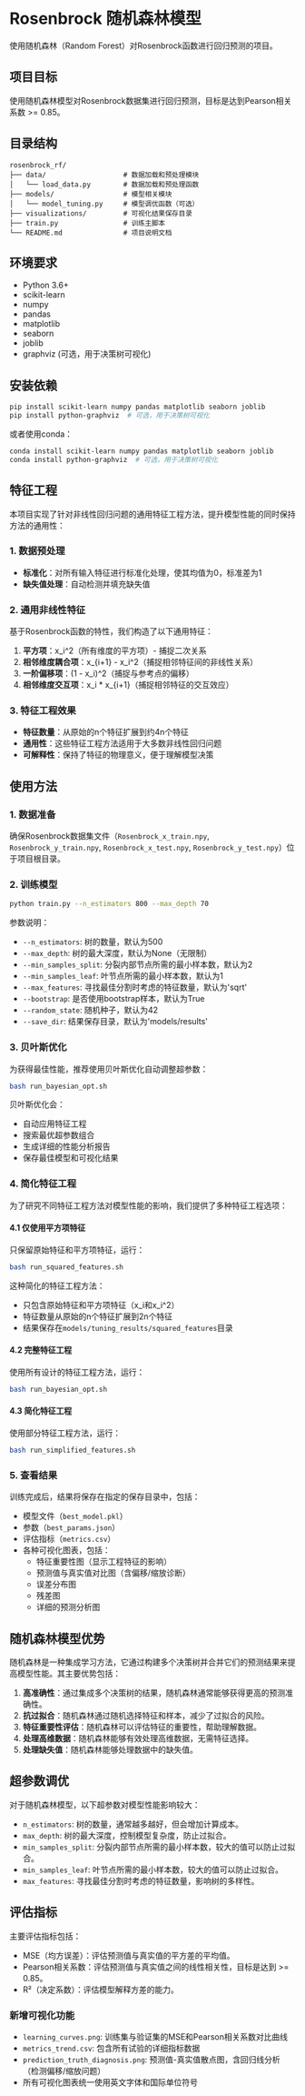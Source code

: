 # Rosenbrock 随机森林模型

使用随机森林（Random Forest）对Rosenbrock函数进行回归预测的项目。

## 项目目标

使用随机森林模型对Rosenbrock数据集进行回归预测，目标是达到Pearson相关系数 >= 0.85。

## 目录结构

```
rosenbrock_rf/
├── data/                   # 数据加载和预处理模块
│   └── load_data.py        # 数据加载和预处理函数
├── models/                 # 模型相关模块
│   └── model_tuning.py     # 模型调优函数（可选）
├── visualizations/         # 可视化结果保存目录
├── train.py                # 训练主脚本
└── README.md               # 项目说明文档
```

## 环境要求

- Python 3.6+
- scikit-learn
- numpy
- pandas
- matplotlib
- seaborn
- joblib
- graphviz (可选，用于决策树可视化)

## 安装依赖

```bash
pip install scikit-learn numpy pandas matplotlib seaborn joblib
pip install python-graphviz  # 可选，用于决策树可视化
```

或者使用conda：

```bash
conda install scikit-learn numpy pandas matplotlib seaborn joblib
conda install python-graphviz  # 可选，用于决策树可视化
```

## 特征工程

本项目实现了针对非线性回归问题的通用特征工程方法，提升模型性能的同时保持方法的通用性：

### 1. 数据预处理
- **标准化**：对所有输入特征进行标准化处理，使其均值为0，标准差为1
- **缺失值处理**：自动检测并填充缺失值

### 2. 通用非线性特征
基于Rosenbrock函数的特性，我们构造了以下通用特征：

1. **平方项**：x_i^2（所有维度的平方项）- 捕捉二次关系
2. **相邻维度耦合项**：x_{i+1} - x_i^2（捕捉相邻特征间的非线性关系）
3. **一阶偏移项**：(1 - x_i)^2（捕捉与参考点的偏移）
4. **相邻维度交互项**：x_i * x_{i+1}（捕捉相邻特征的交互效应）

### 3. 特征工程效果
- **特征数量**：从原始的n个特征扩展到约4n个特征
- **通用性**：这些特征工程方法适用于大多数非线性回归问题
- **可解释性**：保持了特征的物理意义，便于理解模型决策

## 使用方法

### 1. 数据准备

确保Rosenbrock数据集文件（`Rosenbrock_x_train.npy`, `Rosenbrock_y_train.npy`, `Rosenbrock_x_test.npy`, `Rosenbrock_y_test.npy`）位于项目根目录。

### 2. 训练模型

```bash
python train.py --n_estimators 800 --max_depth 70
```

参数说明：
- `--n_estimators`: 树的数量，默认为500
- `--max_depth`: 树的最大深度，默认为None（无限制）
- `--min_samples_split`: 分裂内部节点所需的最小样本数，默认为2
- `--min_samples_leaf`: 叶节点所需的最小样本数，默认为1
- `--max_features`: 寻找最佳分割时考虑的特征数量，默认为'sqrt'
- `--bootstrap`: 是否使用bootstrap样本，默认为True
- `--random_state`: 随机种子，默认为42
- `--save_dir`: 结果保存目录，默认为'models/results'

### 3. 贝叶斯优化

为获得最佳性能，推荐使用贝叶斯优化自动调整超参数：

```bash
bash run_bayesian_opt.sh
```

贝叶斯优化会：
- 自动应用特征工程
- 搜索最优超参数组合
- 生成详细的性能分析报告
- 保存最佳模型和可视化结果

### 4. 简化特征工程

为了研究不同特征工程方法对模型性能的影响，我们提供了多种特征工程选项：

#### 4.1 仅使用平方项特征

只保留原始特征和平方项特征，运行：

```bash
bash run_squared_features.sh
```

这种简化的特征工程方法：
- 只包含原始特征和平方项特征（x_i和x_i^2）
- 特征数量从原始的n个特征扩展到2n个特征
- 结果保存在`models/tuning_results/squared_features`目录

#### 4.2 完整特征工程

使用所有设计的特征工程方法，运行：

```bash
bash run_bayesian_opt.sh
```

#### 4.3 简化特征工程

使用部分特征工程方法，运行：

```bash
bash run_simplified_features.sh
```

### 5. 查看结果

训练完成后，结果将保存在指定的保存目录中，包括：
- 模型文件（`best_model.pkl`）
- 参数（`best_params.json`）
- 评估指标（`metrics.csv`）
- 各种可视化图表，包括：
  - 特征重要性图（显示工程特征的影响）
  - 预测值与真实值对比图（含偏移/缩放诊断）
  - 误差分布图
  - 残差图
  - 详细的预测分析图

## 随机森林模型优势

随机森林是一种集成学习方法，它通过构建多个决策树并合并它们的预测结果来提高模型性能。其主要优势包括：

1. **高准确性**：通过集成多个决策树的结果，随机森林通常能够获得更高的预测准确性。
2. **抗过拟合**：随机森林通过随机选择特征和样本，减少了过拟合的风险。
3. **特征重要性评估**：随机森林可以评估特征的重要性，帮助理解数据。
4. **处理高维数据**：随机森林能够有效处理高维数据，无需特征选择。
5. **处理缺失值**：随机森林能够处理数据中的缺失值。

## 超参数调优

对于随机森林模型，以下超参数对模型性能影响较大：

- `n_estimators`: 树的数量，通常越多越好，但会增加计算成本。
- `max_depth`: 树的最大深度，控制模型复杂度，防止过拟合。
- `min_samples_split`: 分裂内部节点所需的最小样本数，较大的值可以防止过拟合。
- `min_samples_leaf`: 叶节点所需的最小样本数，较大的值可以防止过拟合。
- `max_features`: 寻找最佳分割时考虑的特征数量，影响树的多样性。

## 评估指标

主要评估指标包括：
- MSE（均方误差）：评估预测值与真实值的平方差的平均值。
- Pearson相关系数：评估预测值与真实值之间的线性相关性，目标是达到 >= 0.85。
- R²（决定系数）：评估模型解释方差的能力。

### 新增可视化功能
- `learning_curves.png`: 训练集与验证集的MSE和Pearson相关系数对比曲线
- `metrics_trend.csv`: 包含所有试验的详细指标数据
- `prediction_truth_diagnosis.png`: 预测值-真实值散点图，含回归线分析（检测偏移/缩放问题）
- 所有可视化图表统一使用英文字体和国际单位符号 